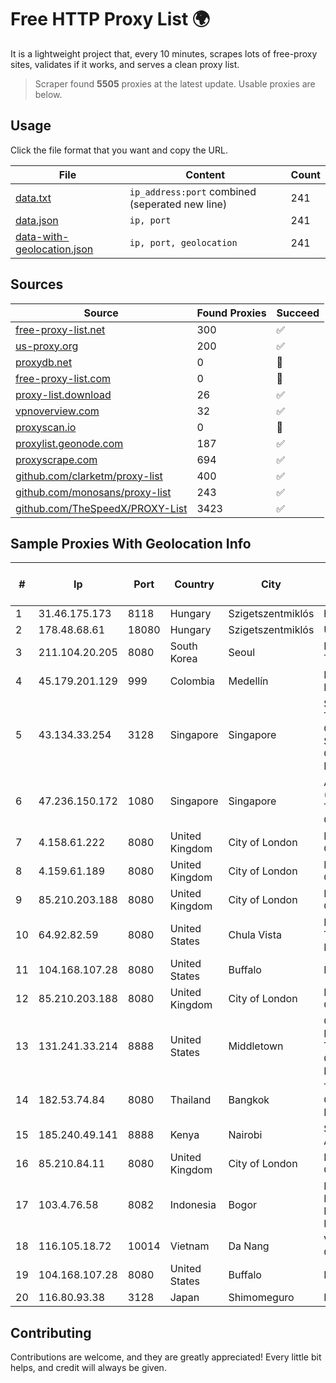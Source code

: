 
# Free HTTP Proxy List 🌍

It is a lightweight project that, every 10 minutes, scrapes lots of free-proxy sites, validates if it works, and serves a clean proxy list.


> Scraper found **5505** proxies at the latest update. Usable proxies are below.

## Usage

Click the file format that you want and copy the URL.


|File|Content|Count|
|----|-------|-----|
|[data.txt](https://raw.githubusercontent.com/themiralay/Proxy-List-World/master/data.txt)|`ip_address:port` combined (seperated new line)|241|
|[data.json](https://raw.githubusercontent.com/themiralay/Proxy-List-World/master/data.json)|`ip, port`|241|
|[data-with-geolocation.json](https://raw.githubusercontent.com/themiralay/Proxy-List-World/master/data-with-geolocation.json)|`ip, port, geolocation`|241|

## Sources

|Source|Found Proxies|Succeed|
|------|-------------|-------|
|[free-proxy-list.net](https://free-proxy-list.net)|300|✅|
|[us-proxy.org](https://www.us-proxy.org)|200|✅|
|[proxydb.net](http://proxydb.net)|0|🚫|
|[free-proxy-list.com](https://free-proxy-list.com/?page=&port=&type%5B%5D=http&type%5B%5D=https&up_time=0&search=Search)|0|🚫|
|[proxy-list.download](https://www.proxy-list.download/HTTP)|26|✅|
|[vpnoverview.com](https://vpnoverview.com/privacy/anonymous-browsing/free-proxy-servers)|32|✅|
|[proxyscan.io](https://www.proxyscan.io)|0|🚫|
|[proxylist.geonode.com](https://proxylist.geonode.com/api/proxy-list?limit=300&page=1&sort_by=lastChecked&sort_type=desc&protocols=http,https)|187|✅|
|[proxyscrape.com](https://api.proxyscrape.com/v2/?request=displayproxies&protocol=http&timeout=10000&country=all&ssl=all&anonymity=all)|694|✅|
|[github.com/clarketm/proxy-list](https://raw.githubusercontent.com/clarketm/proxy-list/master/proxy-list-raw.txt)|400|✅|
|[github.com/monosans/proxy-list](https://raw.githubusercontent.com/monosans/proxy-list/main/proxies/http.txt)|243|✅|
|[github.com/TheSpeedX/PROXY-List](https://raw.githubusercontent.com/TheSpeedX/PROXY-List/master/http.txt)|3423|✅|


## Sample Proxies With Geolocation Info

|#|Ip|Port|Country|City|Internet Service Provider|
|-|--|----|-------|----|-------------------------|
|1|31.46.175.173|8118|Hungary|Szigetszentmiklós|htc|
|2|178.48.68.61|18080|Hungary|Szigetszentmiklós|UPC|
|3|211.104.20.205|8080|South Korea|Seoul|Korea Telecom|
|4|45.179.201.129|999|Colombia|Medellín|NET&COM LTDA.|
|5|43.134.33.254|3128|Singapore|Singapore|Shenzhen Tencent Computer Systems Company Limited|
|6|47.236.150.172|1080|Singapore|Singapore|Alibaba (US) Technology Co., Ltd.|
|7|4.158.61.222|8080|United Kingdom|City of London|Microsoft Corporation|
|8|4.159.61.189|8080|United Kingdom|City of London|Microsoft Corporation|
|9|85.210.203.188|8080|United Kingdom|City of London|Microsoft Corporation|
|10|64.92.82.59|8080|United States|Chula Vista|Momentum Telecom, Inc.|
|11|104.168.107.28|8080|United States|Buffalo|HostPapa|
|12|85.210.203.188|8080|United Kingdom|City of London|Microsoft Corporation|
|13|131.241.33.214|8888|United States|Middletown|Cincinnati Bell Telephone Company LLC|
|14|182.53.74.84|8080|Thailand|Bangkok|TOT Public Company Limited|
|15|185.240.49.141|8888|Kenya|Nairobi|Servercore Africa Ltd|
|16|85.210.84.11|8080|United Kingdom|City of London|Microsoft Corporation|
|17|103.4.76.58|8082|Indonesia|Bogor|PT Khazanah Net Indonesia|
|18|116.105.18.72|10014|Vietnam|Da Nang|Viettel Corporation|
|19|104.168.107.28|8080|United States|Buffalo|HostPapa|
|20|116.80.93.38|3128|Japan|Shimomeguro|InfoSphere|



## Contributing

Contributions are welcome, and they are greatly appreciated! Every
little bit helps, and credit will always be given.

